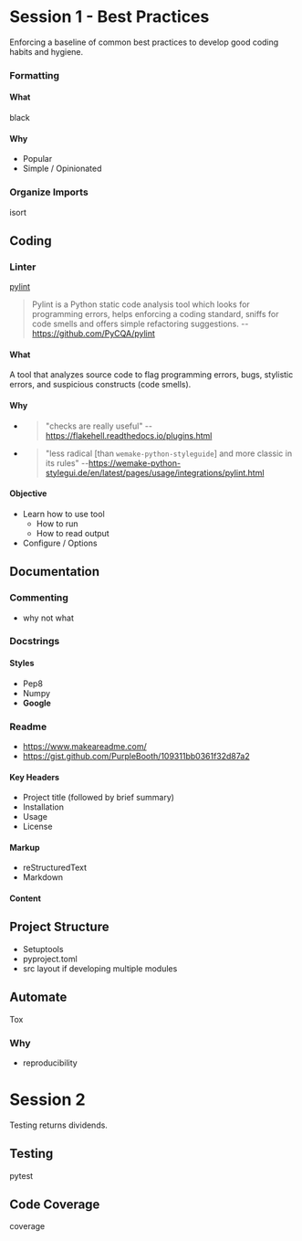# Session 1 - Best Practices
Enforcing a baseline of common best practices to develop good coding habits and hygiene.

### Formatting
#### What
black
#### Why
* Popular
* Simple / Opinionated

### Organize Imports
isort

## Coding
### Linter
[pylint](https://www.pylint.org/)
> Pylint is a Python static code analysis tool which looks for programming errors, helps enforcing a coding standard, sniffs for code smells and offers simple refactoring suggestions. --https://github.com/PyCQA/pylint
#### What
A tool that analyzes source code to flag programming errors, bugs, stylistic errors, and suspicious constructs (code smells).
#### Why
* > "checks are really useful" --https://flakehell.readthedocs.io/plugins.html
* > "less radical [than `wemake-python-styleguide`] and more classic in its rules" --https://wemake-python-stylegui.de/en/latest/pages/usage/integrations/pylint.html

#### Objective
* Learn how to use tool
	* How to run
	* How to read output
* Configure / Options

## Documentation

### Commenting
* why not what

### Docstrings
#### Styles
* Pep8
* Numpy
* **Google**

### Readme
* https://www.makeareadme.com/
* https://gist.github.com/PurpleBooth/109311bb0361f32d87a2

#### Key Headers
* Project title (followed by brief summary)
* Installation
* Usage
* License

#### Markup
* reStructuredText
* Markdown

#### Content

## Project Structure
* Setuptools
* pyproject.toml
* src layout
   if developing multiple modules

## Automate
Tox

### Why
* reproducibility

# Session 2
Testing returns dividends.

## Testing
pytest

## Code Coverage
coverage
<!--stackedit_data:
eyJoaXN0b3J5IjpbLTY1MzMwMTc3LDE4NjY2OTEwMDksLTIxMz
k0NzcxMzgsLTIxMDU1MzgxNzMsLTg5NDg4MTUyMywxMzE5Njkw
NDg0LDQ5NTk5NTExNSwxNzY5NDExODg5LC01NDI0MzUwNzddfQ
==
-->